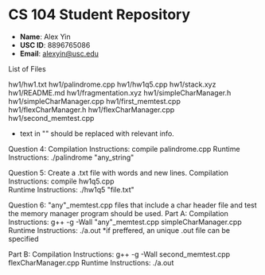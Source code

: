 # CS 104 Student Repository

- **Name**: Alex Yin
- **USC ID**: 8896765086
- **Email**: alexyin@usc.edu

List of Files

hw1/hw1.txt
hw1/palindrome.cpp
hw1/hw1q5.cpp
hw1/stack.xyz
hw1/README.md
hw1/fragmentation.xyz
hw1/simpleCharManager.h
hw1/simpleCharManager.cpp
hw1/first_memtest.cpp
hw1/flexCharManager.h
hw1/flexCharManager.cpp
hw1/second_memtest.cpp

* text in "" should be replaced with relevant info. 

Question 4: 
Compilation Instructions: 	compile palindrome.cpp 
    Runtime Instructions: 	./palindrome "any_string"

Question 5: 
Create a .txt file with words and new lines. 
Compilation Instructions: 	compile hw1q5.cpp     
    Runtime Instructions: 	./hw1q5 "file.txt" 

Question 6: 
"any"_memtest.cpp files that include a char header file and test the memory manager program should be used. 
Part A:
Compilation Instructions: 	g++ -g -Wall "any"_memtest.cpp simpleCharManager.cpp 
    Runtime Instructions: 	./a.out 
    *if preffered, an unique .out file can be specified

Part B:
Compilation Instructions: 	g++ -g -Wall second_memtest.cpp flexCharManager.cpp 
    Runtime Instructions: 	./a.out